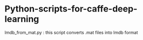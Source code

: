 # Python-scripts-for-caffe-deep-learning

lmdb_from_mat.py : this script converts .mat files into lmdb format
